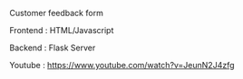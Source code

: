 Customer feedback form

Frontend : HTML/Javascript

Backend : Flask Server

Youtube : https://www.youtube.com/watch?v=JeunN2J4zfg
